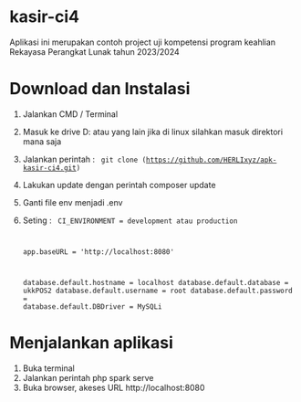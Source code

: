 # kasir-ci4
Aplikasi ini merupakan contoh project uji kompetensi program keahlian Rekayasa Perangkat Lunak tahun 2023/2024

# Download dan Instalasi
1. Jalankan CMD / Terminal
2. Masuk ke drive D: atau yang lain jika di linux silahkan masuk direktori mana saja
3. Jalankan perintah : 
    <code>
    git clone (https://github.com/HERLIxyz/apk-kasir-ci4.git)
    </code>
4. Lakukan update dengan perintah 
   composer update
5. Ganti file env menjadi .env
6. Seting :
   <code> 
   CI_ENVIRONMENT = development atau production
   
   app.baseURL = 'http://localhost:8080'

   database.default.hostname = localhost
   database.default.database = ukkPOS2
   database.default.username = root
   database.default.password = 
   database.default.DBDriver = MySQLi
    </code>
# Menjalankan aplikasi
1. Buka terminal
2. Jalankan perintah
   php spark serve
3. Buka browser, akeses URL
   http://localhost:8080
